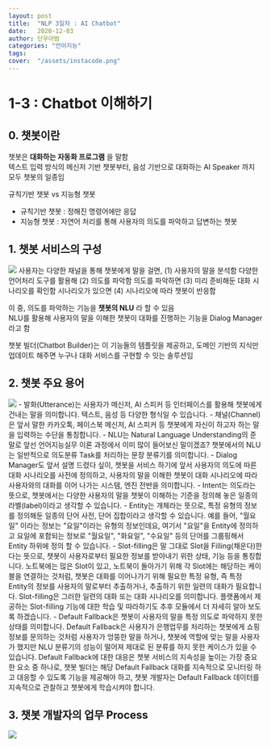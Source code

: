 ```yaml
---
layout: post
title:  "NLP 3일차 : AI Chatbot"
date:   2020-12-03
author: 단우아범
categories: "언어지능"
tags:	
cover:  "/assets/instacode.png"
---
```


# 1-3 : Chatbot 이해하기
## 0. 챗봇이란
 챗봇은 __대화하는 자동화 프로그램__ 을 말함  
 텍스트 입력 방식의 메신저 기반 챗봇부터, 음성 기반으로 대화하는 AI Speaker 까지 모두 챗봇의 일종임  
 
 규칙기반 챗봇 vs 지능형 챗봇  
  - 규칙기반 챗봇 : 정해진 명령어에만 응답
  - 지능형 챗봇 : 자연어 처리를 통해 사용자의 의도를 파악하고 답변하는 챗봇
 
## 1. 챗봇 서비스의 구성
  <img src = "https://user-images.githubusercontent.com/59005950/100949500-c3489580-354d-11eb-9566-a169131671c6.png">  
  사용자는 다양한 채널을 통해 챗봇에게 말을 걸면, (1) 사용자의 말을 분석함  
  다양한 언어처리 도구를 활용해 (2) 의도를 파악함  
  의도를 파악하면 (3) 미리 준비해둔 대화 시나리오를 확인함  
  시나리오가 있으면 (4) 시나리오에 따라 챗봇이 반응함  
  
  이 중, 의도를 파악하는 기능을 __챗봇의 NLU__ 라 할 수 있음  
  NLU를 활용해 사용자의 말을 이해한 챗봇이 대화를 진행하는 기능을 Dialog Manager라고 함  
  
  챗봇 빌더(Chatbot Builder)는 이 기능들의 템플릿을 제공하고, 도메인 기반의 지식만 업데이트 해주면 누구나 대화 서비스를 구현할 수 잇는 솔루션임
 
## 2. 챗봇 주요 용어
  <img src = "https://user-images.githubusercontent.com/59005950/100949504-c479c280-354d-11eb-96b1-771d1c50b277.png">
- 발화(Utterance)는 사용자가 메신저, AI 스피커 등 인터페이스를 활용해 챗봇에게 건내는 말을 의미합니다. 텍스트, 음성 등 다양한 형식일 수 있습니다.  
- 채널(Channel)은 앞서 말한 카카오톡, 페이스북 메신저, AI 스피커 등 챗봇에게 자신이 하고자 하는 말을 입력하는 수단을 통칭합니다.  
- NLU는 Natural Language Understanding의 준말로 앞선 언어지능실무 이론 과정에서 이미 많이 들어보신 말이겠죠?  
  챗봇에서의 NLU는 일반적으로 의도분류 Task를 처리하는 문장 분류기를 의미합니다.  
- Dialog Manager도 앞서 설명 드렸다 싶이, 챗봇을 서비스 하기에 앞서 사용자의 의도에 따른 대화 시나리오를 사전에 정의하고,  
  사용자의 말을 이해한 챗봇이 대화 시나리오에 따라 사용자와의 대화를 이어 나가는 시스템, 엔진 전반을 의미합니다.  
- Intent는 의도라는 뜻으로, 챗봇에서는 다양한 사용자의 말을 챗봇이 이해하는 기준을 정의해 놓은 일종의 라벨(label)이라고 생각할 수 있습니다.  
- Entity는 개체라는 뜻으로, 특정 유형의 정보를 정의해둔 일종의 단어 사전, 단어 집합이라고 생각할 수 있습니다.  
  예를 들어, "월요일" 이라는 정보는 "요일"이라는 유형의 정보인데요, 여기서 "요일"을 Entity에 정의하고 요일에 포함되는 정보로 "월요일", "화요일", "수요일" 등의 단어를 그룹핑해서 Entity 하위에 정의 할 수 있습니다.  
- Slot-filling은 말 그대로 Slot을 Filling(채운다)한다는 뜻으로, 챗봇이 사용자로부터 필요한 정보를 받아내기 위한 상태, 기능 등을 통칭합니다.  
  노트북에는 많은 Slot이 있고, 노트북이 돌아가기 위해 각 Slot에는 해당하는 케이블을 연결하는 것처럼, 챗봇은 대화를 이어나가기 위해 필요한 특정 유형, 즉 특정 Entity의 정보를 사용자의 말로부터 추출하거나, 추출하기 위한 일련의 대화가 필요합니다.  
  Slot-filling은 그러한 일련의 대화 또는 대화 시나리오를 의미합니다. 플랫폼에서 제공하는 Slot-filling 기능에 대한 학습 및 따라하기도 추후 모듈에서 더 자세히 알아 보도록 하겠습니다.  
- Default Fallback은 챗봇이 사용자의 말을 특정 의도로 파악하지 못한 상태를 의미합니다.  
  Default Fallback은 사용자가 은행업무를 처리하는 챗봇에게 쇼핑 정보를 문의하는 것처럼 사용자가 엉뚱한 말을 하거나,  
  챗봇에 역할에 맞는 말을 사용자가 했지만 NLU 분류기의 성능이 떨어져 제대로 된 분류를 하지 못한 케이스가 있을 수 있습니다.  
  Default Fallback에 대한 대응은 챗봇 서비스의 지속성을 높이는 가장 중요한 요소 중 하나로,  
  챗봇 빌더는 해당 Default Fallback 대화를 지속적으로 모니터링 하고 대응할 수 있도록 기능을 제공해야 하고, 챗봇 개발자는 Default Fallback 데이터를 지속적으로 관찰하고 챗봇에게 학습시켜야 합니다.
  
  
## 3. 챗봇 개발자의 업무 Process
 <img src = "https://user-images.githubusercontent.com/59005950/100949506-c5aaef80-354d-11eb-939f-bed1374af954.png">
 
 
